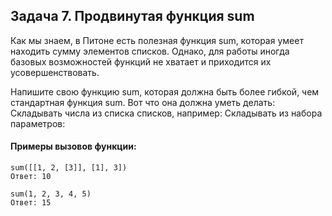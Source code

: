 ## Задача 7. Продвинутая функция sum 
Как мы знаем, в Питоне есть полезная функция sum, которая умеет находить сумму элементов списков. Однако, для работы иногда базовых возможностей функций не хватает и приходится их усовершенствовать.
 
Напишите свою функцию sum, которая должна быть более гибкой, чем стандартная функция sum. Вот что она должна уметь делать:
Складывать числа из списка списков, например: 
Складывать из набора параметров: 

#### Примеры вызовов функции:
````
sum([[1, 2, [3]], [1], 3])
Ответ: 10

sum(1, 2, 3, 4, 5)
Ответ: 15
````